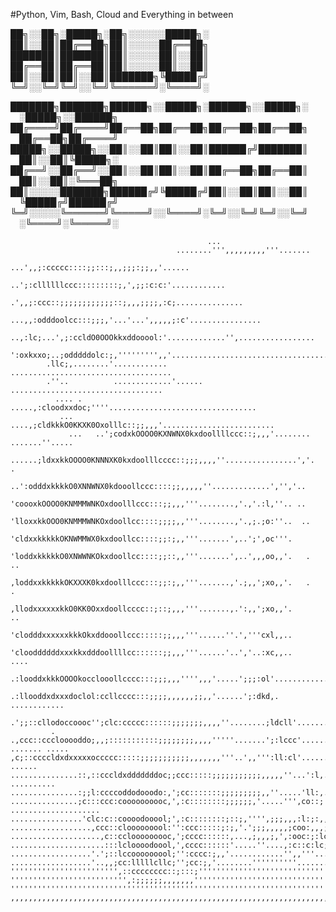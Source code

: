 #Python, Vim, Bash, Cloud and Everything in between

██╗░░██╗░█████╗░██╗░░░░░░█████╗░
██║░░██║██╔══██╗██║░░░░░██╔══██╗
███████║███████║██║░░░░░██║░░██║
██╔══██║██╔══██║██║░░░░░██║░░██║
██║░░██║██║░░██║███████╗╚█████╔╝
╚═╝░░╚═╝╚═╝░░╚═╝╚══════╝░╚════╝░



███████╗███████╗██████╗░░█████╗░██████╗░░█████╗░  ░█████╗░░██████╗
██╔════╝██╔════╝██╔══██╗██╔══██╗██╔══██╗██╔══██╗  ██╔══██╗██╔════╝
█████╗░░█████╗░░██║░░██║██║░░██║██████╔╝███████║  ██║░░██║╚█████╗░
██╔══╝░░██╔══╝░░██║░░██║██║░░██║██╔══██╗██╔══██║  ██║░░██║░╚═══██╗
██║░░░░░███████╗██████╔╝╚█████╔╝██║░░██║██║░░██║  ╚█████╔╝██████╔╝
╚═╝░░░░░╚══════╝╚═════╝░░╚════╝░╚═╝░░╚═╝╚═╝░░╚═╝  ░╚════╝░╚═════╝░
                                                                                              

```
                                            ...                                             
                                     ........''',,,,,,,,,'''.......                                 
                               ...',,;:ccccc::::;;:::;,,;;;:;;,,'......                             
                            ..';:cllllllccc:::::::::;,',;;:c:c:'............                        
                          .',,;:ccc::;;;;;;;;;;;;::;,,,;;;;,:c;...............                      
                       ...,,:odddoolcc:::;;;,'...'...',,,,,;:c'................                     
           ..,:lc;...',;:ccldO0OOOkkxddooool:'.............'',.................                     
         ':oxkxxo;..;odddddolc:;,''''''''',,'...................................                    
        .llc;,........'............         ....................................                    
        .''..          .............'......   ..................................                    
          .... .       .....,:cloodxxdoc;''''.................................                      
           ...      ....,;cldkkkO0KKXK0Oxolllc::;;,,,'.........................                     
             ...   ..';codxkOOOO0KXNWNX0kxdoollllccc::;,,,'........ .......''.....                  
               ......;ldxxkkOOOO0KNNNXK0kxdoolllcccc::;;;,,,,''................','.  .              
                  ..':odddxkkkkO0XNNWNX0kdooollccc::::;;,,,,,''.............','','..                
                    'coooxkOOOO0KNMMMWNKOxdoolllccc:::;;,,,'''........,'.,'.:l,''.. ..              
                    'lloxxkkOOO0KNMMMWNKOxdoollcc::::;;;;,,'''........,'.,;.;o:''..  ..             
                    'cldxxkkkkkOKNWMMWX0kxdoollcc::::;;:;,,'''.......',..';',oc'''.                 
                    'loddxkkkkkO0XNWWNKOkxdoollcc::::;;::,,'''.......',..',,,oo,,'.   .  ..         
                    ,loddxxkkkkkOKXXXK0kxdoolllccc:::;;:;,,'''.......,'.;,,';xo,,'.   .   .         
                    ,llodxxxxxxkkO0KK0Oxxdoollcccc::;::;,,,'''.......,.':,,';xo,,'.       ..        
                    'clodddxxxxxxkkkOkxddooollccc:::::;;,,,'''......''.','''cxl,,..                 
                    'clooddddddxxxkkxdddoollllcc::::::;;,,,'''......'..','..:xc,,..     ....        
                    .:looddxkkkOOOOkocclooollcccc:::;;;,,,'''',,,'.....';;;:ol'..............       
                    .:llooddxdxxxdoclol:ccllcccc:::;;;;,,,,,,;;,,'......';:dkd,. ............       
                .';;::cllodoccoooc'';clc:ccccc::::::;;;;;;;,,,,''........;ldcll'............        
         .     .,ccc::ccclooooddo;,,;:::::::::::;;;;;;;;,,,,'''''.......';:lccc'..........          
....... .....  ,c;::ccccldxdxxxxxoccccc:::::;;;;;;;;;;;,,,,,,,'''..',,''':ll:cl'.........     ......
...............::,::cccldxdddddddoc;;ccc:::::;;;;;;;;;;;,,,,,''...':l,..'cdooxd:'.......  ..........
...............:;;l:ccccoddodooodo:,';cc:::::::;;;;;;;;;,,''.....'ll:,.';d0Oxl;,,''.................
...............;c:::ccc:coooooooooc,',:c::::::::;;;;;;,'.....''',co::;',ckkl,.. ....................
................'clc:c::coooodooool;',:c::::::::;::;,'''',;;;,,,:l:;:,,oxdl;........................
..................,ccc::clooooooool:'':ccc:::::;:;,'.';;;,,,,,;coo:,,,;::;,'........................
....................,c::cclooooooooc,';cccc::::::,...,;,,,;,',:ooc:;:lc,............................
.....................:::lcloooodoool,',cccc::::::'.....''....,:c::c:lc;'............................
..................'.';::lccooooooool;'':cccc:;,,'............'',,'''................................
..................'..,,;cc:lllllcllc;'';cc:;,'........''''''''''........'...........................
'''''''''''''''''''''''',::cccccccc::;:::;''''''''''''''''''''''''''''''''''''''''''''''''''''''''''
'''''''''''''''''''''''''',:;;;;;;,,,,,,,'''''''''''''''''''''''''''''''''''''''''''''''''''''''''''
''''''''''''''''''''''''''''''''''''''''''''''''''''''''''''''''''''''''''''''''''''''''''''''''''''
,,,,,,,,,,,,,,,,,,,,,,,,,,,,,,,,,,,,,,,,,,,,,,,,,,,,,,,,,,,,,,,,,,,,,,,,,,,,,,,,,,,,,,,,,,,,,,,,,,,,
```



